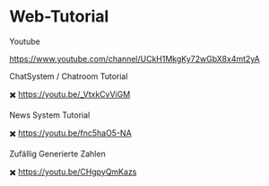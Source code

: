 # Web-Tutorial


Youtube 

https://www.youtube.com/channel/UCkH1MkgKy72wGbX8x4mt2yA

ChatSystem / Chatroom Tutorial

✖️ https://youtu.be/_VtxkCvViGM


News System Tutorial

✖️ https://youtu.be/fnc5haO5-NA

Zufällig Generierte Zahlen

✖️ https://youtu.be/CHgpyQmKazs

